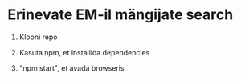 # Erinevate EM-il mängijate search

1. Klooni repo

1. Kasuta npm, et installida dependencies

1. "npm start", et avada browseris



